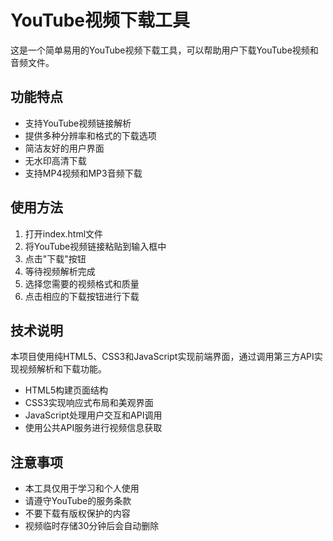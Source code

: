 # YouTube视频下载工具

这是一个简单易用的YouTube视频下载工具，可以帮助用户下载YouTube视频和音频文件。

## 功能特点

- 支持YouTube视频链接解析
- 提供多种分辨率和格式的下载选项
- 简洁友好的用户界面
- 无水印高清下载
- 支持MP4视频和MP3音频下载

## 使用方法

1. 打开index.html文件
2. 将YouTube视频链接粘贴到输入框中
3. 点击"下载"按钮
4. 等待视频解析完成
5. 选择您需要的视频格式和质量
6. 点击相应的下载按钮进行下载

## 技术说明

本项目使用纯HTML5、CSS3和JavaScript实现前端界面，通过调用第三方API实现视频解析和下载功能。

- HTML5构建页面结构
- CSS3实现响应式布局和美观界面
- JavaScript处理用户交互和API调用
- 使用公共API服务进行视频信息获取

## 注意事项

- 本工具仅用于学习和个人使用
- 请遵守YouTube的服务条款
- 不要下载有版权保护的内容
- 视频临时存储30分钟后会自动删除 